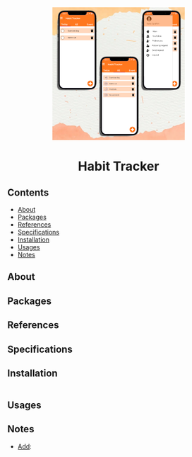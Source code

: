 <div align="center">



<img src="./thumbnail.png" width="300">
  
# Habit Tracker

</div> 

## Contents
* [About](#about)
* [Packages](#packages)
* [References](#references)
* [Specifications](#specifications)
* [Installation](#installation)
* [Usages](#usages)
* [Notes](#notes)

<a name="about"></a>
## About

<a name="packages"></a>
## Packages

<a name="references"></a>
## References

<a name="specifications"></a>
## Specifications

<a name="installation"></a>
## Installation
```

```  

<a name="usages"></a>
## Usages

<a name="notes"></a>
## Notes
- <ins>Add</ins>: 

